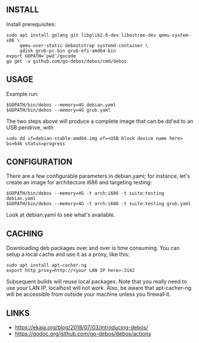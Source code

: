 INSTALL
-------

Install prerequisites:

```
sudo apt install golang git libglib2.0-dev libostree-dev qemu-system-x86 \
     qemu-user-static debootstrap systemd-container \
     gdisk grub-pc-bin grub-efi-amd64-bin
export GOPATH=`pwd`/gocode
go get -u github.com/go-debos/debos/cmd/debos
```

USAGE
-----

Example run:

```
$GOPATH/bin/debos --memory=4G debian.yaml
$GOPATH/bin/debos --memory=4G grub.yaml
```

The two steps above will produce a complete image that can be dd'ed to an USB pendrive, with

```
sudo dd if=debian-stable-amd64.img of=<USB block device name here> bs=64k status=progress
```

CONFIGURATION
-------------

There are a few configurable parameters in debian.yaml; for instance, let's
create an image for architecture i686 and targeting testing:

```
$GOPATH/bin/debos --memory=4G -t arch:i686 -t suite:testing debian.yaml
$GOPATH/bin/debos --memory=4G -t arch:i686 -t suite:testing grub.yaml
```

Look at debian.yaml to see what's available.

CACHING
-------

Downloading deb packages over and over is time consuming. You can setup a local cache and
use it as a proxy, like this:

```
sudo apt install apt-cacher-ng
export http_proxy=http://<your LAN IP here>:3142
```

Subsequent builds will reuse local packages. Note that you really need to use your LAN IP,
localhost will not work. Also, be aware that apt-cacher-ng will be accessible from outside
your machine unless you firewall it.

LINKS
-----

- https://ekaia.org/blog/2018/07/03/introducing-debos/
- https://godoc.org/github.com/go-debos/debos/actions
